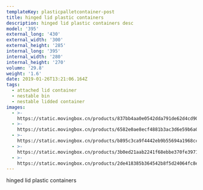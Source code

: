 ```yaml
---
templateKey: plasticpalletcontainer-post
title: hinged lid plastic containers
description: hinged lid plastic containers desc
model: '395'
external_long: '430'
external_width: '300'
external_height: '285'
internal_long: '395'
internal_width: '280'
internal_height: '270'
volumn: '29.8'
weight: '1.6'
date: 2019-01-26T13:21:06.164Z
tags:
  - attached lid container
  - nestable bin
  - nestable lidded container
images:
  - >-
    https://static.movingbox.cn/products/837bb4aa0e0542dda791de62d4cd90a9.jpg
  - >-
    https://static.movingbox.cn/products/6582e0ae8ecf4881b3ac3d6e59b6a087.jpg
  - >-
    https://static.movingbox.cn/products/b895c3ca9f4442eb9b55694a1968ccca.jpg
  - >-
    https://static.movingbox.cn/products/3b0ed21aab2241f68ebbe370fe39714d.jpg
  - >-
    https://static.movingbox.cn/products/2de418385b364542b8f5d24064fc8e36.jpg
---
```

hinged lid plastic containers
